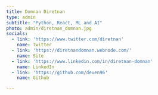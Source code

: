 ```yaml
---
title: Domnan Diretnan
type: admin
subtitle: "Python, React, ML and AI"
photo: admin/diretnan_domnan.jpg
socials:
  - link: 'https://www.twitter.com/diretnan'
    name: Twitter
  - link: 'https://diretnandomnan.webnode.com/'
    name: Site
  - link: 'https://www.linkedin.com/in/diretnan-domnan'
    name: LinkedIn
  - link: 'https://github.com/deven96'
    name: Github

---
```

